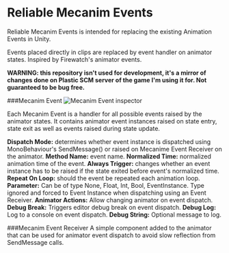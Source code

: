 # Reliable Mecanim Events
Reliable Mecanim Events is intended for replacing the existing Animation Events in Unity.

Events placed directly in clips are replaced by event handler on animator states.
Inspired by Firewatch's animator events.

**WARNING: this repository isn't used for development, it's a mirror of changes done on Plastic SCM server of the game I'm using it for.
Not guaranteed to be bug free.**

###Mecanim Event
![Mecanim Event inspector](https://github.com/beatrate/ReliableMecanimEvents/blob/master/Images/reliable-mecanim-event-inspector.PNG)

Each Mecanim Event is a handler for all possible events raised by the animator states. It contains animator event instances raised on state entry, state exit as well as events raised during state update.

**Dispatch Mode:** determines whether event instance is dispatched using MonoBehaviour's SendMessage() or raised on Mecanime Event Receiver on the animator.
**Method Name:** event name.
**Normalized Time:** normalized animation time of the event.
**Always Trigger:** changes whether an event instance has to be raised if the state exited before event's normalized time.
**Repeat On Loop:** should the event be repeated each animation loop.
**Parameter:** Can be of type None, Float, Int, Bool, EventInstance. Type ignored and forced to Event Instance when dispatching using an Event Receiver.
**Animator Actions:** Allow changing animator on event dispatch.
**Debug Break:** Triggers editor debug break on event dispatch.
**Debug Log:** Log to a console on event dispatch.
**Debug String:** Optional message to log.

###Mecanim Event Receiver
A simple component added to the animator that can be used for animator event dispatch to avoid slow reflection from SendMessage calls.